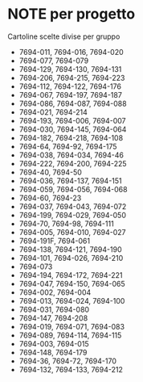 
# NOTE per progetto #
Cartoline scelte divise per gruppo
- 7694-011, 7694-016, 7694-020
- 7694-077, 7694-079
- 7694-129, 7694-130, 7694-131
- 7694-206, 7694-215, 7694-223
- 7694-112, 7694-122, 7694-176
- 7694-067, 7694-197, 7694-187
- 7694-086, 7694-087, 7694-088
- 7694-021, 7694-214
- 7694-193, 7694-006, 7694-007
- 7694-030, 7694-145, 7694-064
- 7694-182, 7694-218, 7694-108
- 7694-64, 7694-92, 7694-175
- 7694-038, 7694-034, 7694-46
- 7694-222, 7694-200, 7694-225
- 7694-40, 7694-50
- 7694-036, 7694-137, 7694-151
- 7694-059, 7694-056, 7694-068
- 7694-60, 7694-23
- 7694-037, 7694-043, 7694-072
- 7694-199, 7694-029, 7694-050
- 7694-70, 7694-98, 7694-111
- 7694-005, 7694-010, 7694-027
- 7694-191F, 7694-061
- 7694-138, 7694-121, 7694-190
- 7694-101, 7694-026, 7694-210
- 7694-073
- 7694-194, 7694-172, 7694-221
- 7694-047, 7694-150, 7694-065
- 7694-002, 7694-004
- 7694-013, 7694-024, 7694-100
- 7694-031, 7694-080
- 7694-147, 7694-208
- 7694-019, 7694-071, 7694-083
- 7694-089, 7694-114, 7694-115
- 7694-003, 7694-015
- 7694-148, 7694-179
- 7694-36, 7694-72, 7694-170
- 7694-132, 7694-133, 7694-212

